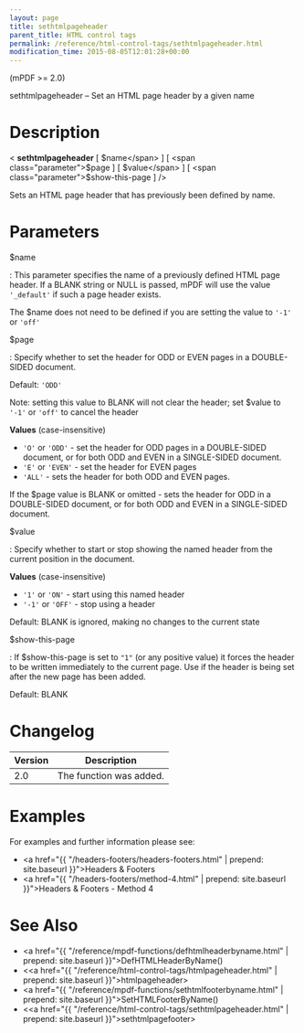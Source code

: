```yaml
---
layout: page
title: sethtmlpageheader
parent_title: HTML control tags
permalink: /reference/html-control-tags/sethtmlpageheader.html
modification_time: 2015-08-05T12:01:28+00:00
---
```


(mPDF >= 2.0)

sethtmlpageheader – Set an HTML page header by a given name

# Description

&lt; **sethtmlpageheader** [ <span class="parameter">$name</span> ] [ <span class="parameter">$page</span> ] [ <span class="parameter">$value</span> ] [ <span class="parameter">$show-this-page</span> ] /&gt;

Sets an HTML page header that has previously been defined by name.

# Parameters

<span class="parameter">$name</span>

: This parameter specifies the name of a previously defined HTML page header. If a <span class="smallblock">BLANK</span> 
  string or <span class="smallblock">NULL</span> is passed, mPDF will use the value `'_default'` if such a page header 
  exists.
  
  The <span class="parameter">$name</span> does not need to be defined if you are setting the value to `'-1'` or `'off'`

<span class="parameter">$page</span>

: Specify whether to set the header for <span class="smallblock">ODD</span> or <span class="smallblock">EVEN</span> pages 
  in a <span class="smallblock">DOUBLE-SIDED</span> document.
  
  Default: `'ODD'`
  
  Note: setting this value to <span class="smallblock">BLANK</span> will not clear the header; set 
  <span class="parameter">$value</span> to `'-1'` or `'off'` to cancel the header
  
  **Values** (case-insensitive)
  
  * `'O'` or `'ODD'` - set the header for <span class="smallblock">ODD</span> pages in a <span class="smallblock">DOUBLE-SIDED</span> 
  document, or for both <span class="smallblock">ODD</span> and <span class="smallblock">EVEN</span> in a 
  <span class="smallblock">SINGLE-SIDED</span> document.
  * `'E'` or `'EVEN'` - set the header for <span class="smallblock">EVEN</span> pages
  * `'ALL'` - sets the header for both <span class="smallblock">ODD</span> and <span class="smallblock">EVEN</span> pages.
  
  If the <span class="parameter">$page</span> value is <span class="smallblock">BLANK</span> or omitted - sets the header 
  for <span class="smallblock">ODD</span> in a <span class="smallblock">DOUBLE-SIDED</span> document, or for both 
  <span class="smallblock">ODD</span> and <span class="smallblock">EVEN</span> in a 
  <span class="smallblock">SINGLE-SIDED</span> document.

<span class="parameter">$value</span>

: Specify whether to start or stop showing the named header from the current position in the document.
  
  **Values** (case-insensitive)
  
  * `'1'` or `'ON'` - start using this named header  
  * `'-1'` or `'OFF'` - stop using a header
  
  Default: <span class="smallblock">BLANK</span> is ignored, making no changes to the 
  current state

<span class="parameter">$show-this-page</span>

: If <span class="parameter">$show-this-page</span> is set to `"1"` (or any positive value) it forces the header to be 
  written immediately to the current page. Use if the header is being set after the new page has been added.

  Default: <span class="smallblock">BLANK</span>

# Changelog

<table class="table">
<thead>
<tr>
  <th>Version</th>
  <th>Description</th>
</tr>
</thead>
<tbody>
<tr>
  <td>2.0</td>
  <td>The function was added.</td>
</tr>
</tbody>
</table>

# Examples

For examples and further information please see:

- <a href="{{ "/headers-footers/headers-footers.html" | prepend: site.baseurl }}">Headers &amp; Footers</a>
- <a href="{{ "/headers-footers/method-4.html" | prepend: site.baseurl }}">Headers &amp; Footers - Method 4</a>

# See Also

- <a href="{{ "/reference/mpdf-functions/defhtmlheaderbyname.html" | prepend: site.baseurl }}">DefHTMLHeaderByName()</a>
- &lt;<a href="{{ "/reference/html-control-tags/htmlpageheader.html" | prepend: site.baseurl }}">htmlpageheader</a>&gt;
- <a href="{{ "/reference/mpdf-functions/sethtmlfooterbyname.html" | prepend: site.baseurl }}">SetHTMLFooterByName()</a>
- &lt;<a href="{{ "/reference/html-control-tags/sethtmlpageheader.html" | prepend: site.baseurl }}">sethtmlpagefooter</a>&gt;

